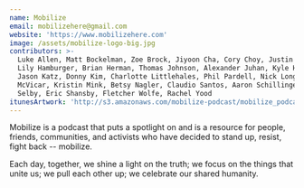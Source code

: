 ```yaml
---
name: Mobilize
email: mobilizehere@gmail.com
website: 'https://www.mobilizehere.com'
image: /assets/mobilize-logo-big.jpg
contributors: >-
  Luke Allen, Matt Bockelman, Zoe Brock, Jiyoon Cha, Cory Choy, Justin Frankel,
  Lily Hamburger, Brian Herman, Thomas Johnson, Alexander Juhan, Kyle Haglund,
  Jason Katz, Donny Kim, Charlotte Littlehales, Phil Pardell, Nick Long, Brennan
  McVicar, Kristin Mink, Betsy Nagler, Claudio Santos, Aaron Schillinger, Jon
  Selby, Eric Shansby, Fletcher Wolfe, Rachel Yood
itunesArtwork: 'http://s3.amazonaws.com/mobilize-podcast/mobilize_podcast_cover_art.jpg'
---
```


Mobilize is a podcast that puts a spotlight on and is a resource for people, friends, communities, and activists who have decided to stand up, resist, fight back -- mobilize.

Each day, together, we shine a light on the truth; we focus on the things that unite us; we pull each other up; we celebrate our shared humanity.



